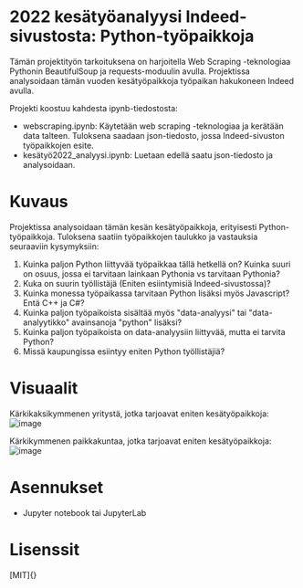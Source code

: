 # 2022 kesätyöanalyysi Indeed-sivustosta: Python-työpaikkoja

Tämän projektityön tarkoituksena on harjoitella Web Scraping -teknologiaa Pythonin BeautifulSoup ja requests-moduulin avulla. Projektissa analysoidaan tämän vuoden kesätyöpaikkoja työpaikan hakukoneen Indeed avulla. 

Projekti koostuu kahdesta ipynb-tiedostosta: 
- webscraping.ipynb: Käytetään web scraping -teknologiaa ja kerätään data talteen. Tuloksena saadaan json-tiedosto, jossa Indeed-sivuston työpaikkojen esite. 
- kesätyö2022_analyysi.ipynb: Luetaan edellä saatu json-tiedosto ja analysoidaan. 


# Kuvaus 
Projektissa analysoidaan tämän kesän kesätyöpaikkoja, erityisesti Python-työpaikkoja. Tuloksena saatiin työpaikkojen taulukko ja vastauksia seuraaviin kysymyksiin: 

1. Kuinka paljon Python liittyvää työpaikkaa tällä hetkellä on? Kuinka suuri on osuus, jossa ei tarvitaan lainkaan Pythonia vs tarvitaan Pythonia? 
2. Kuka on suurin työllistäjä (Eniten esiintymisiä Indeed-sivustossa)? 
3. Kuinka monessa työpaikassa tarvitaan Python lisäksi myös Javascript? Entä C++ ja C#? 
4. Kuinka paljon työpaikoista sisältää myös "data-analyysi" tai "data-analyytikko" avainsanoja "python" lisäksi? 
5. Kuinka paljon työpaikoista on data-analyysiin liittyvää, mutta ei tarvita Python? 
6. Missä kaupungissa esiintyy eniten Python työllistäjiä? 


# Visuaalit 
Kärkikaksikymmenen yritystä, jotka tarjoavat eniten kesätyöpaikkoja: 
![image](https://user-images.githubusercontent.com/96607633/155936074-b91e93c0-734e-4864-b75c-4d1644dd1c5e.png)

Kärkikymmenen paikkakuntaa, jotka tarjoavat eniten kesätyöpaikkoja: 
![image](https://user-images.githubusercontent.com/96607633/155936114-aaa0d21f-3f48-4a9f-84f4-468eec9f7b19.png)

# Asennukset
- Jupyter notebook tai JupyterLab 

# Lisenssit 
[MIT]{}


